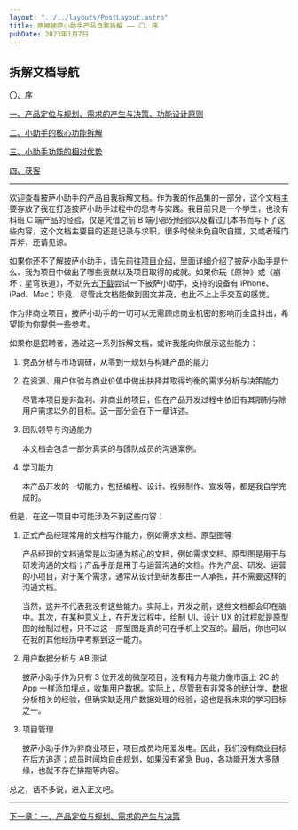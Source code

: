 ```yaml
---
layout: "../../layouts/PostLayout.astro"
title: 原神披萨小助手产品自我拆解 —— 〇、序
pubDate: 2023年1月7日
---
```


## 拆解文档导航

[〇、序](/blogs/gi-product-dismantle-0)

[一、产品定位与规划、需求的产生与决策、功能设计原则](/blogs/gi-product-dismantle-1)

[二、小助手的核心功能拆解](/blogs/gi-product-dismantle-2)

[三、小助手功能的相对优势](/blogs/gi-product-dismantle-3)

[四、获客](/blogs/gi-product-dismantle-4)

---

欢迎查看披萨小助手的产品自我拆解文档。作为我的作品集的一部分，这个文档主要存放了我在打造披萨小助手过程中的思考与实践。我目前只是一个学生，也没有科班 C 端产品的经验，仅是凭借之前 B 端小部分经验以及看过几本书而写下了这些内容，这个文档主要目的还是记录与求职，很多时候未免自吹自擂，又或者班门弄斧，还请见谅。

如果你还不了解披萨小助手，请先前往[项目介绍](/projects/pizza-helper-intro)，里面详细介绍了披萨小助手是什么、我为项目中做出了哪些贡献以及项目取得的成就。如果你玩《原神》或《崩坏：星穹铁道》，不妨先去[下载](popover '<a href="https://apps.apple.com/app/id1635319193" target="_blank">下载原神披萨小助手</a><br/><a href="https://apps.apple.com/app/id6448894222" target="_blank">下载星铁披萨小助手</a>')尝试一下披萨小助手，支持的设备有 iPhone、iPad、Mac；毕竟，尽管此文档能做到图文并茂，也比不上上手交互的感觉。

作为非商业项目，披萨小助手的一切可以无需顾虑商业机密的影响而全盘抖出，希望能为你提供一些参考。

如果你是招聘者，通过这一系列拆解文档，或许我能向你展示这些能力：

1. 竞品分析与市场调研，从零到一规划与构建产品的能力

2. 在资源、用户体验与商业价值中做出抉择并取得均衡的需求分析与决策能力

   尽管本项目是非盈利、非商业的项目，但在产品开发过程中依旧有其限制与除用户需求以外的目标。这一部分会在下一章详述。

3. 团队领导与沟通能力

   本文档会包含一部分真实的与团队成员的沟通案例。

4. 学习能力

   本产品开发的一切能力，包括编程、设计、视频制作、宣发等，都是我自学完成的。

但是，在这一项目中可能涉及不到这些内容：

1. 正式产品经理常用的文档写作能力，例如需求文档、原型图等

   产品经理的文档通常是以沟通为核心的文档，例如需求文档、原型图是用于与研发沟通的文档；产品手册是用于与运营沟通的文档。作为产品、研发、运营的小项目，对于某个需求，通常从设计到研发都由一人承担，并不需要这样的沟通文档。

   当然，这并不代表我没有这些能力。实际上，开发之前，这些文档都会印在脑中。其次，在某种意义上，在开发过程中，绘制 UI、设计 UX 的过程就是原型图的绘制过程，只不过这一原型图是真的可在手机上交互的。最后，你也可以在我的其他经历中考察到这一能力。

2. 用户数据分析与 AB 测试

   披萨小助手作为只有 3 位开发的微型项目，没有精力与能力像市面上 2C 的 App 一样添加埋点，收集用户数据。实际上，尽管我有非常多的统计学、数据分析相关的经验，但确实缺乏用户数据处理的经验，这也是我未来的学习目标之一。

3. 项目管理

   披萨小助手作为非商业项目，项目成员均用爱发电。因此，我们没有商业目标在后方追逐；成员时间均自由规划，如果没有紧急 Bug，各功能开发大多随缘，也就不存在排期等内容。

总之，话不多说，进入正文吧。

---

[下一章：一、产品定位与规划、需求的产生与决策](/blogs/gi-product-dismantle-1)
